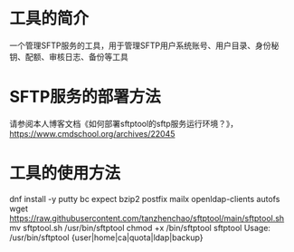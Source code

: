 # 工具的简介
一个管理SFTP服务的工具，用于管理SFTP用户系统账号、用户目录、身份秘钥、配额、审核日志、备份等工具

# SFTP服务的部署方法
请参阅本人博客文档《如何部署sftptool的sftp服务运行环境？》，https://www.cmdschool.org/archives/22045

# 工具的使用方法
dnf install -y putty bc expect bzip2 postfix mailx openldap-clients autofs
wget https://raw.githubusercontent.com/tanzhenchao/sftptool/main/sftptool.sh
mv sftptool.sh /usr/bin/sftptool
chmod +x /bin/sftptool
sftptool 
Usage: /usr/bin/sftptool {user|home|ca|quota|ldap|backup} 

